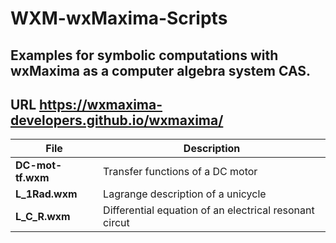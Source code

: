 # WXM-wxMaxima-Scripts

## Examples for symbolic computations with wxMaxima as a computer algebra system CAS.
## URL https://wxmaxima-developers.github.io/wxmaxima/

File | Description
--- | ---
**DC-mot-tf.wxm** | Transfer functions of a DC motor
**L_1Rad.wxm** | Lagrange description of a unicycle
**L_C_R.wxm** | Differential equation of an electrical resonant circut

